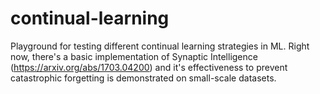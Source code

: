 # continual-learning
Playground for testing different continual learning strategies in ML. Right now, there's a basic implementation of Synaptic Intelligence (https://arxiv.org/abs/1703.04200) and it's effectiveness to prevent catastrophic forgetting is demonstrated on small-scale datasets.

